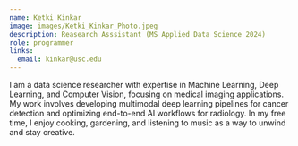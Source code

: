 ```yaml
---
name: Ketki Kinkar
image: images/Ketki_Kinkar_Photo.jpeg
description: Reasearch Asssistant (MS Applied Data Science 2024)
role: programmer
links:
  email: kinkar@usc.edu
---
```


I am a data science researcher with expertise in Machine Learning, Deep Learning, and Computer Vision, focusing on medical imaging applications. My work involves developing multimodal deep learning pipelines for cancer detection and optimizing end-to-end AI workflows for radiology. In my free time, I enjoy cooking, gardening, and listening to music as a way to unwind and stay creative.